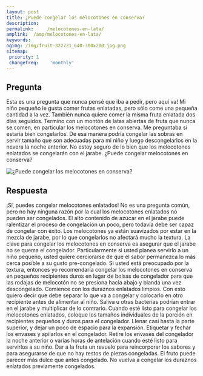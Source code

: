 ```yaml
---
layout: post
title: ¿Puede congelar los melocotones en conserva?  
description: 
permalink:     /melocotones-en-lata/
amplink:  /amp/melocotones-en-lata/
keywords: 
ogimg: /img/fruit-322721_640-300x200.jpg.png
sitemap:
 priority: 1
 changefreq:    'monthly'
---
```




## Pregunta

Esta es una pregunta que nunca pensé que iba a pedir, pero aquí va! Mi niño pequeño le gusta comer frutas enlatadas, pero sólo come una pequeña cantidad a la vez. También nunca quiere comer la misma fruta enlatada dos días seguidos. Termino con un montón de latas abiertas de fruta que nunca se comen, en particular los melocotones en conserva. Me preguntaba si estaría bien congelarlos. De esa manera podría congelar las sobras en servir tamaño que son adecuadas para mi niño y luego descongelarlos en la nevera la noche anterior. No estoy seguro de lo bien que los melocotones enlatados se congelarán con el jarabe. ¿Puede congelar melocotones en conserva?


![¿Puede congelar los melocotones en conserva?](https://sepuedecongelar.com/img/fruit-322721_640-300x200.jpg "¿Puede congelar los melocotones en conserva?" )


## Respuesta

¡Sí, puedes congelar melocotones enlatados! No es una pregunta común, pero no hay ninguna razón por la cual los melocotones enlatados no pueden ser congelados. El alto contenido de azúcar en el jarabe puede ralentizar el proceso de congelación un poco, pero todavía debe ser capaz de congelar con éxito. Los melocotones ya están suavizados por estar en la mezcla de jarabe, por lo que congelarlos no afectará mucho la textura.
La clave para congelar los melocotones en conserva es asegurar que el jarabe no se quema el congelador. Particularmente si usted planea servirlo a un niño pequeño, usted quiere cerciorarse de que el sabor permanezca lo más cerca posible a su gusto pre-congelado. Si usted está preocupado por la textura, entonces yo recomendaría congelar los melocotones en conserva en pequeños recipientes duros en lugar de bolsas de congelador para que las rodajas de melocotón no se presiona hacia abajo y blanda una vez descongelado.
Comience con los duraznos enlatados limpios. Con esto quiero decir que debe separar lo que va a congelar y colocarlo en otro recipiente antes de alimentar al niño. Saliva u otras bacterias podrían entrar en el jarabe y multiplicar de lo contrario. Cuando esté listo para congelar los melocotones enlatados, coloque los tamaños individuales de la porción en recipientes pequeños y duros para el congelador.
Llenar casi hasta la parte superior, y dejar un poco de espacio para la expansión. Etiquetar y fechar los envases y apilarlos en el congelador. Retire los envases del congelador la noche anterior o varias horas de antelación cuando esté listo para servirlos a su niño. Dar a la fruta un revuelo para reincorporar los sabores y para asegurarse de que no hay restos de piezas congeladas. El fruto puede parecer más dulce que antes congelado. No vuelva a congelar los duraznos enlatados previamente congelados.